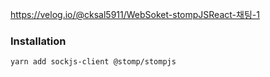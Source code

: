 https://velog.io/@cksal5911/WebSoket-stompJSReact-채팅-1


### Installation
```bash
yarn add sockjs-client @stomp/stompjs
```
